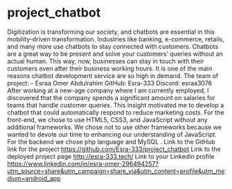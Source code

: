 # project_chatbot
Digitization is transforming our society, and chatbots are essential in this mobility-driven transformation. Industries like banking, e-commerce, retails, and many more use chatbots to stay connected with customers. Chatbots are a great way to be present and solve your customers’ queries without an actual human. This way, now, businesses can stay in touch with their customers even after their business working hours. It is one of the main reasons chatbot development service are so high in demand.
The team of project: -
Esraa Omer Abdulrahim 
GitHub: Esra-333
Discord: esraa3076
After working at a new-age company where I am currently employed, I discovered that the company spends a significant amount on salaries for teams that handle customer queries. This insight motivated me to develop a chatbot that could automatically respond to reduce marketing costs.
For the front-end, we chose to use HTML5, CSS3, and JavaScript without any additional frameworks. We chose not to use other frameworks because we wanted to devote our time to enhancing our understanding of JavaScript.
For the backend we chose php language and MySQL .
Link to the GitHub link for the project
https://github.com/Esra-333/project_chatbot
Link to the deployed project page
http://esra-333.tech/
Link to your LinkedIn profile
https://www.linkedin.com/in/esra-omer-296494257?utm_source=share&utm_campaign=share_via&utm_content=profile&utm_medium=android_app
